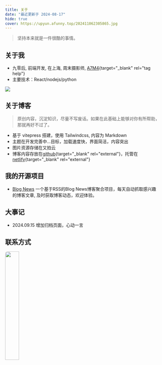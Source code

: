 ```yaml
---
title: 关于
date: "最近更新于 2024-08-17"
hide: true
cover: https://upyun.afunny.top/202411062305865.jpg
---
```


> 坚持本来就是一件很酷的事情。

## 关于我
- 九零后, 前端开发, 在上海, 周末摄影师, [A7M4](/my-camera){target="_blank" rel="tag help"}
- 主要技术：React/nodejs/python

![](https://upyun.afunny.top/202411062304650.jpg)

## 关于博客
> 原创内容，沉淀知识，尽量不写废话。如果在此基础上能够对你有所帮助，那就再好不过了。
- 基于 vitepress 搭建，使用 Tailwindcss, 内容为 Markdown
- 主题在开发完善中...目标，加载速度快，界面简洁，内容突出
- 图片资源存储在又拍云
- 博客内容存放在[github](https://github.com/yoodz){target="_blank" rel="external"}，托管在[netlify](https://www.netlify.com/){target="_blank" rel="external"}

## 我的开源项目
- [Blog News](https://blognews.afunny.top?refer=blog)
一个基于RSS的Blog News博客聚合项目，每天自动抓取感兴趣的博客文章, 及时获取博客动态，欢迎体验。


## 大事记
- 2024.09.15 增加归档页面，心动一言

## 联系方式
<img src="https://upyun.afunny.top/202411062251374.png" width="30%" style="display: block; border-radius: 8px;"/>
